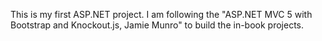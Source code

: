 This is my first ASP.NET project. I am following the "ASP.NET MVC 5 with Bootstrap and Knockout.js, Jamie Munro" to build the in-book projects.
